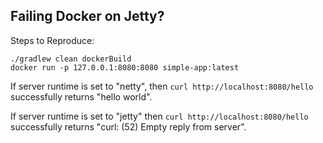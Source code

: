 ## Failing Docker on Jetty?

Steps to Reproduce:

```
./gradlew clean dockerBuild
docker run -p 127.0.0.1:8080:8080 simple-app:latest
``` 

If server runtime is set to "netty", then `curl http://localhost:8080/hello` successfully returns "hello world".

If server runtime is set to "jetty" then `curl http://localhost:8080/hello` successfully returns "curl: (52) Empty reply from server".
